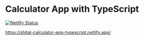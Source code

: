 # Calculator App with TypeScript

[![Netlify Status](https://api.netlify.com/api/v1/badges/a650b5b9-4c75-4fa0-9858-dae0ad0fe015/deploy-status)](https://app.netlify.com/sites/merry-baklava-6765bd/deploys)


https://shital-calculator-app-typescript.netlify.app/
